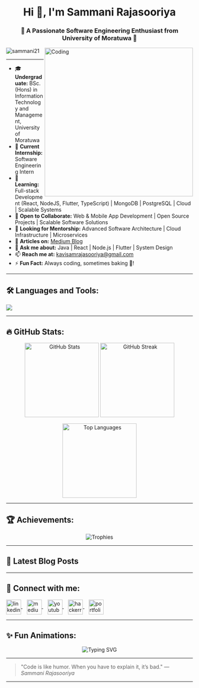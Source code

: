 <h1 align="center">Hi 👋, I'm Sammani Rajasooriya</h1>
<h3 align="center">🚀 A Passionate Software Engineering Enthusiast from University of Moratuwa 🚀</h3>

<img align="right" alt="Coding" width="400" src="https://cdn.dribbble.com/users/1059583/screenshots/4171367/coding-freak.gif" />

<p align="left"> <img src="https://komarev.com/ghpvc/?username=sammani21&label=Profile%20views&color=0e75b6&style=flat" alt="sammani21" /> </p>

---

- 🎓 **Undergraduate:** BSc. (Hons) in Information Technology and Management, University of Moratuwa
- 🔭 **Current Internship:** Software Engineering Intern
- 🌱 **Learning:** Full-stack Development (React, NodeJS, Flutter, TypeScript) | MongoDB | PostgreSQL | Cloud | Scalable Systems
- 👯 **Open to Collaborate:** Web & Mobile App Development | Open Source Projects | Scalable Software Solutions
- 🤝 **Looking for Mentorship:** Advanced Software Architecture | Cloud Infrastructure | Microservices
- 📝 **Articles on:** [Medium Blog](https://medium.com/@KavindhyaSammani)
- 💬 **Ask me about:** Java | React | Node.js | Flutter | System Design
- 📫 **Reach me at:** kavisamrajasooriya@gmail.com
- ⚡ **Fun Fact:** Always coding, sometimes baking 🍰!

---

## 🛠️ Languages and Tools:
<p align="left">
  <img src="https://skillicons.dev/icons?i=java,react,nodejs,nestjs,flutter,ts,js,html,css,mongodb,postgres,git,figma,firebase,dart,androidstudio,tailwind,bitbucket,firebase,jest,postman" />
</p>

---

## 🔥 GitHub Stats:

<p align="center">
  <img src="https://github-readme-stats.vercel.app/api?username=sammani21&show_icons=true&theme=tokyonight&include_all_commits=true&count_private=true" alt="GitHub Stats" height="200"/>
  <img src="https://github-readme-streak-stats.herokuapp.com/?user=sammani21&theme=tokyonight&hide_border=true" alt="GitHub Streak" height="200"/>
</p>

<p align="center">
  <img src="https://github-readme-stats.vercel.app/api/top-langs/?username=sammani21&layout=compact&theme=tokyonight&hide_border=true&langs_count=10&include_all_commits=true&count_private=true" alt="Top Languages" height="200"/>
</p>

---

## 🏆 Achievements:
<p align="center">
  <img src="https://github-profile-trophy.vercel.app/?username=sammani21&theme=radical&row=2&column=4" alt="Trophies" />
</p>

---

## 📝 Latest Blog Posts
<!-- BLOG-POST-LIST:START -->
<!-- BLOG-POST-LIST:END -->

---

## 📢 Connect with me:
<p align="left">
  <a href="https://linkedin.com/in/kavindhya-sammani-rajasooriya-220188268" target="_blank">
    <img align="center" src="https://cdn.jsdelivr.net/gh/devicons/devicon/icons/linkedin/linkedin-original.svg" alt="linkedin" height="40" width="40" />
  </a>
  &nbsp;&nbsp;
  <a href="https://medium.com/@kavindhyasammani" target="_blank">
    <img align="center" src="https://cdn-icons-png.flaticon.com/512/2111/2111505.png" alt="medium" height="40" width="40" />
  </a>
  &nbsp;&nbsp;
  <a href="http://www.youtube.com/@kavindhyasammanirajasooriy8629" target="_blank">
    <img align="center" src="https://cdn-icons-png.flaticon.com/512/1384/1384060.png" alt="youtube" height="40" width="40" />
  </a>
  &nbsp;&nbsp;
  <a href="https://www.hackerrank.com/rajasooriyaks_21" target="_blank">
    <img align="center" src="https://cdn.iconscout.com/icon/free/png-256/free-hackerrank-3628645-3030025.png" alt="hackerrank" height="40" width="40" />
  </a>
  &nbsp;&nbsp;
  <a href="https://sammani21.github.io/sammaniRajasooriya-portfoliosite/" target="_blank">
    <img align="center" src="https://cdn-icons-png.flaticon.com/512/1006/1006771.png" alt="portfolio" height="40" width="40" />
  </a>
</p>



---

## ✨ Fun Animations:

<p align="center">
  <img src="https://readme-typing-svg.demolab.com?font=Fira+Code&weight=600&size=24&pause=1000&color=36BCF7&center=true&vCenter=true&width=700&lines=Full-Stack+Developer;Flutter+App+Developer;Backend+Developer;Open+Source+Contributor;Lifelong+Learner" alt="Typing SVG" />
</p>

---

> "Code is like humor. When you have to explain it, it’s bad." — *Sammani Rajasooriya*

---
